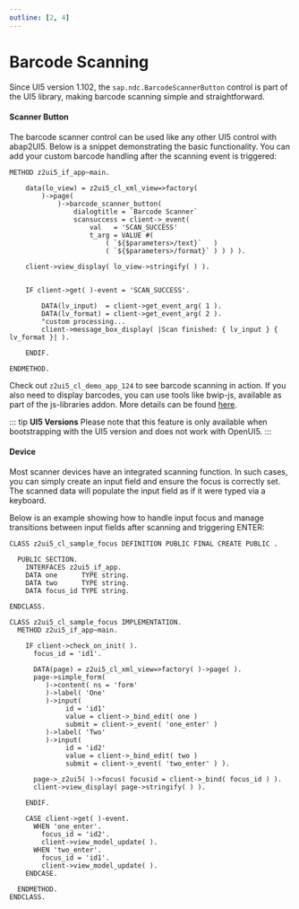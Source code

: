 ```yaml
---
outline: [2, 4]
---
```

# Barcode Scanning 

Since UI5 version 1.102, the `sap.ndc.BarcodeScannerButton` control is part of the UI5 library, making barcode scanning simple and straightforward.

#### Scanner Button

The barcode scanner control can be used like any other UI5 control with abap2UI5. Below is a snippet demonstrating the basic functionality. You can add your custom barcode handling after the scanning event is triggered:

```abap
METHOD z2ui5_if_app~main.

    data(lo_view) = z2ui5_cl_xml_view=>factory(
        )->page(
            )->barcode_scanner_button(
                dialogtitle = `Barcode Scanner`
                scansuccess = client->_event( 
                    val   = 'SCAN_SUCCESS' 
                    t_arg = VALUE #( 
                        ( `${$parameters>/text}`   )
                        ( `${$parameters>/format}` ) ) ) ).

    client->view_display( lo_view->stringify( ) ).


    IF client->get( )-event = 'SCAN_SUCCESS'.

        DATA(lv_input)  = client->get_event_arg( 1 ).
        DATA(lv_format) = client->get_event_arg( 2 ).
        "custom processing...
        client->message_box_display( |Scan finished: { lv_input } { lv_format }| ).

    ENDIF.

ENDMETHOD.
```
Check out `z2ui5_cl_demo_app_124` to see barcode scanning in action. If you also need to display barcodes, you can use tools like bwip-js, available as part of the js-libraries addon. More details can be found [here](/addons/ext_js).

::: tip **UI5 Versions**
Please note that this feature is only available when bootstrapping with the UI5 version and does not work with OpenUI5.
:::

#### Device
Most scanner devices have an integrated scanning function. In such cases, you can simply create an input field and ensure the focus is correctly set. The scanned data will populate the input field as if it were typed via a keyboard. 

Below is an example showing how to handle input focus and manage transitions between input fields after scanning and triggering ENTER:

```abap
CLASS z2ui5_cl_sample_focus DEFINITION PUBLIC FINAL CREATE PUBLIC .

  PUBLIC SECTION.
    INTERFACES z2ui5_if_app.
    DATA one      TYPE string.
    DATA two      TYPE string.
    DATA focus_id TYPE string.

ENDCLASS.

CLASS z2ui5_cl_sample_focus IMPLEMENTATION.
  METHOD z2ui5_if_app~main.

    IF client->check_on_init( ).
      focus_id = 'id1'.

      DATA(page) = z2ui5_cl_xml_view=>factory( )->page( ).
      page->simple_form(
         )->content( ns = 'form'
         )->label( 'One'
         )->input(
              id = 'id1'
              value = client->_bind_edit( one )
              submit = client->_event( 'one_enter' )
         )->label( 'Two'
         )->input(
              id = 'id2'
              value = client->_bind_edit( two )
              submit = client->_event( 'two_enter' ) ).

      page->_z2ui5( )->focus( focusid = client->_bind( focus_id ) ).
      client->view_display( page->stringify( ) ).

    ENDIF.

    CASE client->get( )-event.
      WHEN 'one_enter'.
        focus_id = 'id2'.
        client->view_model_update( ).
      WHEN 'two_enter'.
        focus_id = 'id1'.
        client->view_model_update( ).
    ENDCASE.

  ENDMETHOD.
ENDCLASS.
```